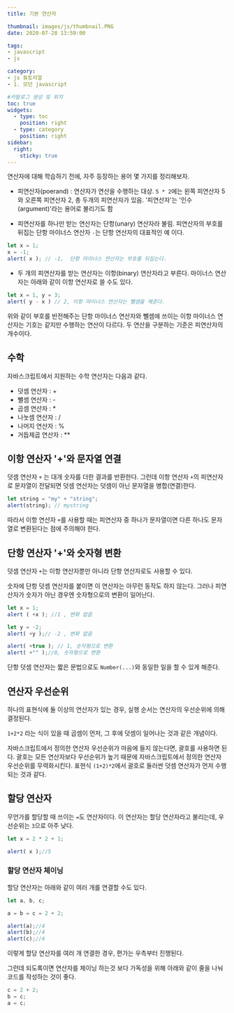 ```yaml
---
title: 기본 연산자

thumbnail: images/js/thumbnail.PNG
date: 2020-07-28 13:59:00

tags:
- javascript
- js

category:
- js 튜토리얼
- 1. 모던 javascript

#카탈로그 생성 및 위치
toc: true
widgets:
  - type: toc
    position: right
  - type: category
    position: right
sidebar:
  right:
    sticky: true
---
```


연산자에 대해 학습하기 전에, 자주 등장하는 용어 몇 가지를 정리해보자.
<!-- more -->
- 피연산자(poerand) : 연산자가 연산을 수행하는 대상. `5 * 2`에는 왼쪽 피연산자 5와 오른쪽 피연산자 2, 총 두개의 피연산자가 있음. '피연산자'는 '인수(argument)'라는 용어로 불리기도 함

- 피연산자를 하나만 받는 연산자는 단항(unary) 연산자라 불림. 피연산자의 부호를 뒤집는 단항 마이너스 연산자 `-`는 단항 연산자의 대표적인 예 이다.

```js
let x = 1;
x = -1;
alert( x ); // -1,  단항 마이너스 연산자는 부호를 뒤집는다.
```

- 두 개의 피연산자를 받는 연산자는 이항(binary) 연산자라고 부른다. 마이너스 연산자는 아래와 같이 이항 연산자로 쓸 수도 있다.

```js
let x = 1, y = 3;
alert( y - x ) // 2, 이항 마이너스 연산자는 뺄셈을 해준다.
```

위와 같이 부호를 반전해주는 단항 마이너스 연산자와 뺄셈에 쓰이는 이항 마이너스 연산자는 기호는 같지만 수행하는 연산이 다르다. 두 연산을 구분하는 기준은 피연산자의 개수이다.

## 수학
자바스크립트에서 지원하는 수학 연산자는 다음과 같다. 
- 덧셈 연산자 : +
- 뺄셈 연산자 : -
- 곱셈 연산자 : *
- 나눗셈 연산자 : /
- 나머지 연산자 : %
- 거듭제곱 연산자 : **

## 이항 연산자 '+'와 문자열 연결
덧셈 연산자 `+` 는 대개 숫자를 더한 결과를 반환한다. 그런데 이항 연산자 `+`의 피연산자로 문자열이 전달되면 덧셈 연산자는 덧셈이 아닌 문자열을 병합(연결)한다.
```js
let string = "my" + "string";
alert(string); // mystring
```

따라서 이항 연산자 `+`를 사용할 때는 피연산자 중 하나가 문자열이면 다른 하나도 문자열로 변환된다는 점에 주의해야 한다.

## 단항 연산자 '+'와 숫자형 변환
덧셈 연산자 `+`는 이항 연산자뿐만 아니라 단항 연산자로도 사용할 수 있다. 

숫자에 단항 덧셈 연산자를 붙이면 이 연산자는 아무런 동작도 하지 않는다. 그러나 피연산자가 숫자가 아닌 경우엔 숫자형으로의 변환이 일어난다.
```js
let x = 1;
alert ( +x ); //1 , 변화 없음

let y = -2;
alert( +y );// -2 , 변화 없음 

alert( +true ); // 1, 숫자형으로 변환
alert( +"" );//0, 숫자형으로 변환
```
단항 덧셈 연산자는 짧은 문법으로도 `Number(...)`와 동일한 일을 할 수 있게 해준다.

## 연산자 우선순위 
하나의 표현식에 둘 이상의 연산자가 있는 경우, 실행 순서는 연산자의 우선순위에 의해 결정된다. 

`1+2*2` 라는 식이 있을 때 곱셈이 먼저, 그 후에 덧셈이 일어나는 것과 같은 개념이다.

자바스크립트에서 정의한 연산자 우선순위가 마음에 들지 않는다면, 괄호를 사용하면 된다. 괄호는 모든 연산자보다 우선순위가 높기 때문에 자바스크립트에서 정의한 연산자 우선순위를 무력화시킨다. 표현식 `(1+2)*2`에서 괄호로 둘러싼 덧셈 연산자가 먼저 수행되는 것과 같다.

## 할당 연산자
무언가를 할당할 때 쓰이는 `=`도 연산자이다. 이 연산자는 할당 연산자라고 불리는데, 우선순위는 `3`으로 아주 낮다.
```js
let x = 2 * 2 + 1;

alert( x );//5
```

### 할당 연산자 체이닝
할당 연산자는 아래와 같이 여러 개를 연결할 수도 있다.

```js
let a, b, c;

a = b = c = 2 + 2;

alert(a);//4
alert(b);//4
alert(c);//4
```
이렇게 할당 연산자를 여러 개 연결한 경우, 편가는 우측부터 진행된다.

그런데 되도록이면 연산자를 체이닝 하는것 보다 가독성을 위해 아래와 같이 줄을 나눠 코드를 작성하는 것이 좋다.
```js
c = 2 + 2;
b = c;
a = c;
```

